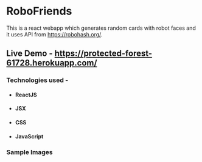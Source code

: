 # RoboFriends
This is a react webapp which generates random cards with robot faces and it uses API from https://robohash.org/.
## Live Demo - https://protected-forest-61728.herokuapp.com/

### Technologies used - 
* #### ReactJS
* #### JSX
* #### CSS
* #### JavaScript

###  Sample Images
